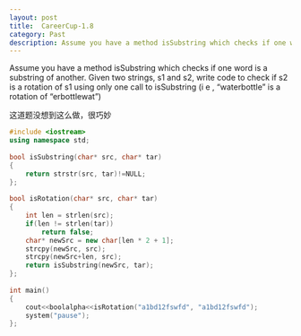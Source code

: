 ```yaml
---
layout: post
title:  CareerCup-1.8
category: Past
description: Assume you have a method isSubstring which checks if one word is a substring of another.
---
```


Assume you have a method isSubstring which checks if one word is a substring of another. Given two strings, s1 and s2, write code to check if s2 is a rotation of s1 using only one call to isSubstring (i e , “waterbottle” is a rotation of “erbottlewat”) 

这道题没想到这么做，很巧妙

``` cpp
#include <iostream>  
using namespace std;  
  
bool isSubstring(char* src, char* tar)  
{  
    return strstr(src, tar)!=NULL;  
};  
  
bool isRotation(char* src, char* tar)  
{  
    int len = strlen(src);  
    if(len != strlen(tar))  
        return false;  
    char* newSrc = new char[len * 2 + 1];  
    strcpy(newSrc, src);  
    strcpy(newSrc+len, src);  
    return isSubstring(newSrc, tar);  
};  
  
int main()  
{  
    cout<<boolalpha<<isRotation("a1bd12fswfd", "a1bd12fswfd");  
    system("pause");   
}; 
```